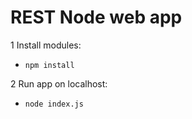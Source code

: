 # REST Node web app

1 Install modules:

  * `npm install`

2 Run app on localhost:

  * `node index.js`
